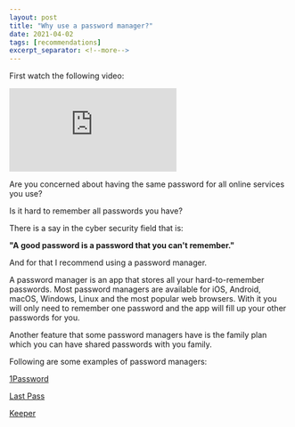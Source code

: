 ```yaml
---
layout: post
title: "Why use a password manager?"
date: 2021-04-02
tags: [recommendations]
excerpt_separator: <!--more-->
---
```


First watch the following video:

<iframe width="auto" height="auto" src="https://www.youtube.com/embed/z_HmDP3lKMI" title="YouTube video player" frameborder="0" allow="accelerometer; autoplay; clipboard-write; encrypted-media; gyroscope; picture-in-picture" allowfullscreen></iframe>

Are you concerned about having the same password for all online services you use?

Is it hard to remember all passwords you have?

<!--more-->

There is a say in the cyber security field that is:

<strong>
"A good password is a password that you can't remember."
</strong>

And for that I recommend using a password manager.

A password manager is an app that stores all your hard-to-remember passwords. Most password managers are available for iOS, Android, macOS, Windows, Linux and the most popular web browsers. With it you will only need to remember one password and the app will fill up your other passwords for you.

Another feature that some password managers have is the family plan which you can have shared passwords with you family.

Following are some examples of password managers:

<a href="https://1password.com/">1Password</a>

<a href="https://www.lastpass.com/">Last Pass</a>

<a href="https://www.keepersecurity.com/">Keeper</a>
